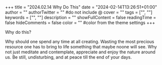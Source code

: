 +++
title = "2024.02.14 Why Do This"
date = "2024-02-14T13:26:51+01:00"
author = ""
authorTwitter = "" #do not include @
cover = ""
tags = ["", ""]
keywords = ["", ""]
description = ""
showFullContent = false
readingTime = false
hideComments = false
color = "" #color from the theme settings
+++

Why do this?

Why should one spend any time at all creating. Wasting the most precious resource one has to bring to life something that maybe noone will see. Why not just meditate and contemplate, appreciate and enjoy the nature around us. Be still, undisturbing, and at peace till the end of your days.